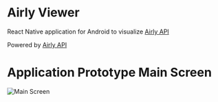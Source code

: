 # Airly Viewer
React Native application for Android to visualize [Airly API](https://developer.airly.eu/)

Powered by [Airly API](https://developer.airly.eu/)

# Application Prototype Main Screen

![Main Screen](https://github.com/AndreyWeber/airlyViewer/blob/master/app_prototype.png)
